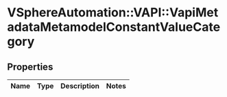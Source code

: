 # VSphereAutomation::VAPI::VapiMetadataMetamodelConstantValueCategory

## Properties
Name | Type | Description | Notes
------------ | ------------- | ------------- | -------------



